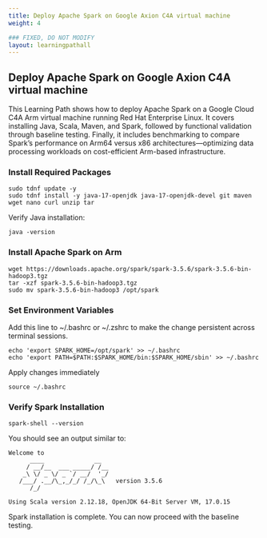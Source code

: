 ```yaml
---
title: Deploy Apache Spark on Google Axion C4A virtual machine
weight: 4

### FIXED, DO NOT MODIFY
layout: learningpathall
---
```



## Deploy Apache Spark on Google Axion C4A virtual machine

This Learning Path shows how to deploy Apache Spark on a Google Cloud C4A Arm virtual machine running Red Hat Enterprise Linux. It covers installing Java, Scala, Maven, and Spark, followed by functional validation through baseline testing. 
Finally, it includes benchmarking to compare Spark’s performance on Arm64 versus x86 architectures—optimizing data processing workloads on cost-efficient Arm-based infrastructure.

### Install Required Packages 

```console
sudo tdnf update -y
sudo tdnf install -y java-17-openjdk java-17-openjdk-devel git maven wget nano curl unzip tar
```
Verify Java installation: 
```console
java -version
```

### Install Apache Spark on Arm
```console
wget https://downloads.apache.org/spark/spark-3.5.6/spark-3.5.6-bin-hadoop3.tgz
tar -xzf spark-3.5.6-bin-hadoop3.tgz
sudo mv spark-3.5.6-bin-hadoop3 /opt/spark
```
### Set Environment Variables 
Add this line to ~/.bashrc or ~/.zshrc to make the change persistent across terminal sessions.

```cosole
echo 'export SPARK_HOME=/opt/spark' >> ~/.bashrc
echo 'export PATH=$PATH:$SPARK_HOME/bin:$SPARK_HOME/sbin' >> ~/.bashrc

```
Apply changes immediately

```console
source ~/.bashrc 
```

### Verify Spark Installation 

```console
spark-shell --version 
```
You should see an output similar to: 

```output
Welcome to
      ____              __
     / __/__  ___ _____/ /__
    _\ \/ _ \/ _ `/ __/  '_/
   /___/ .__/\_,_/_/ /_/\_\   version 3.5.6
      /_/

Using Scala version 2.12.18, OpenJDK 64-Bit Server VM, 17.0.15
```
Spark installation is complete. You can now proceed with the baseline testing.
